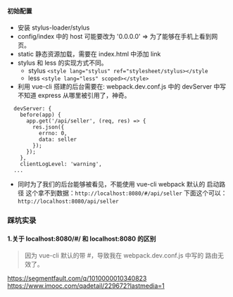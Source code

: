 #### 初始配置

* 安装 stylus-loader/stylus
* config/index 中的 host 可能要改为 '0.0.0.0'  => 为了能够在手机上看到网页。
* static 静态资源加载，需要在 index.html 中添加 link
* stylus 和 less 的实现方式不同。
    * stylus `<style lang="stylus" ref="stylesheet/stylus></style`
    * less `<style lang="less" scoped></style>`
* 利用 vue-cli 搭建的后台需要在:  webpack.dev.conf.js 中的 devServer 中写
不知道 express 从哪里被引用了，神奇。
```
  devServer: {
    before(app) {
      app.get('/api/seller', (req, res) => {
        res.json({
          errno: 0,
          data: seller
        });
      });
    },
    clientLogLevel: 'warning',
  ...
```
* 同时为了我们的后台能够被看见，不能使用 vue-cli webpack 默认的 启动路径
这个拿不到数据：`http://localhost:8080/#/api/seller`
下面这个可以： `http://localhost:8080/api/seller`

### 踩坑实录

#### 1.关于 localhost:8080/#/ 和 localhost:8080 的区别
> 因为 vue-cli 默认的带 #，导致我在 webpack.dev.conf.js 中写的 路由无效了。 

https://segmentfault.com/q/1010000010340823
https://www.imooc.com/qadetail/229672?lastmedia=1
